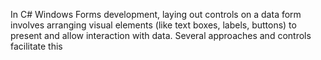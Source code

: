 In C# Windows Forms development, laying out controls on a data form involves arranging visual elements (like text boxes, labels, buttons) to present and allow interaction with data. Several approaches and controls facilitate this
